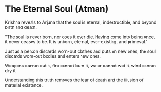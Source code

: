 # The Eternal Soul (Atman)

Krishna reveals to Arjuna that the soul is eternal, indestructible, and beyond birth and death.

"The soul is never born, nor does it ever die. Having come into being once, it never ceases to be. It is unborn, eternal, ever-existing, and primeval."

Just as a person discards worn-out clothes and puts on new ones, the soul discards worn-out bodies and enters new ones.

Weapons cannot cut it, fire cannot burn it, water cannot wet it, wind cannot dry it.

Understanding this truth removes the fear of death and the illusion of material existence.





